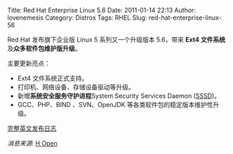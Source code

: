 Title: Red Hat Enterprise Linux 5.6
Date: 2011-01-14 22:13
Author: lovenemesis
Category: Distros
Tags: RHEL
Slug: red-hat-enterprise-linux-56

Red Hat 发布旗下企业版 Linux 5 系列又一个升级版本 5.6，带来 **Ext4
文件系统**及**众多软件包维护版升级**。

主要更新亮点：

-   Ext4 文件系统正式支持。
-   打印机、网络设备、存储设备驱动等升级。
-   新增**系统安全服务守护进程**System Security Services Daemon
    ([SSSD](https://fedorahosted.org/sssd/))。
-   GCC、PHP、BIND 、SVN、OpenJDK 等各类软件包的稳定版本维护性升级。

[完整英文发布日志  
](http://docs.redhat.com/docs/en-US/Red_Hat_Enterprise_Linux/5/html-single/5.6_Release_Notes/index.html)

*消息来源:* [H
Open](http://www.h-online.com/open/news/item/Red-Hat-Enterprise-Linux-5-6-released-1169724.html)
